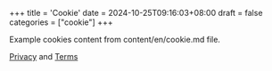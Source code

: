 +++
title = 'Cookie'
date = 2024-10-25T09:16:03+08:00
draft = false
categories = ["cookie"]
+++

Example cookies content from content/en/cookie.md file.

[Privacy](/privacy/) and [Terms](/terms/)